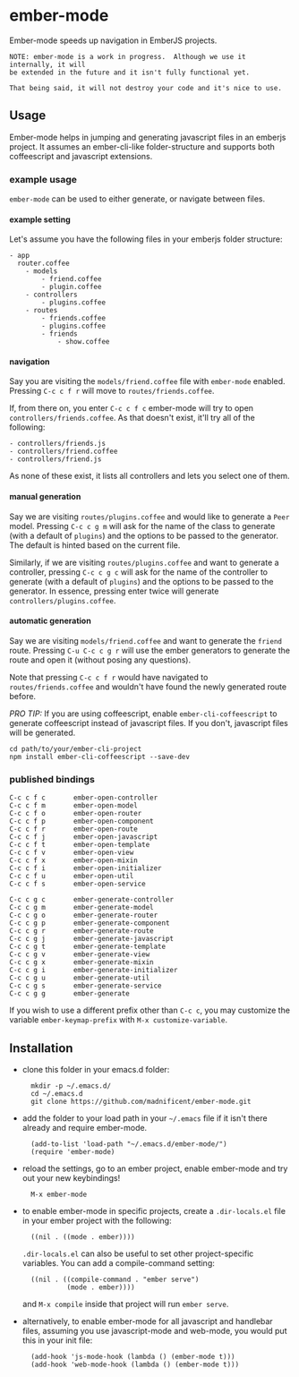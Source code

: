 # ember-mode #

Ember-mode speeds up navigation in EmberJS projects.

    NOTE: ember-mode is a work in progress.  Although we use it internally, it will 
    be extended in the future and it isn't fully functional yet.
    
    That being said, it will not destroy your code and it's nice to use.

## Usage ##

Ember-mode helps in jumping and generating javascript files in an emberjs project.  It assumes an ember-cli-like folder-structure and supports both coffeescript and javascript extensions.

### example usage ###

`ember-mode` can be used to either generate, or navigate between files.

#### example setting ####

Let's assume you have the following files in your emberjs folder structure:


    - app
      router.coffee
        - models
            - friend.coffee
            - plugin.coffee
        - controllers
            - plugins.coffee
        - routes
            - friends.coffee
            - plugins.coffee
            - friends
                - show.coffee

#### navigation ####

Say you are visiting the `models/friend.coffee` file with `ember-mode` enabled.  Pressing `C-c c f r` will move to `routes/friends.coffee`.

If, from there on, you enter `C-c c f c` ember-mode will try to open `controllers/friends.coffee`.  As that doesn't exist, it'll try all of the following:

    - controllers/friends.js
    - controllers/friend.coffee
    - controllers/friend.js

As none of these exist, it lists all controllers and lets you select one of them.


#### manual generation ####

Say we are visiting `routes/plugins.coffee` and would like to generate a `Peer` model.  Pressing `C-c c g m` will ask for the name of the class to generate (with a default of `plugins`) and the options to be passed to the generator.  The default is hinted based on the current file.

Similarly, if we are visiting `routes/plugins.coffee` and want to generate a controller, pressing `C-c c g c` will ask for the name of the controller to generate (with a default of `plugins`) and the options to be passed to the generator.  In essence, pressing enter twice will generate `controllers/plugins.coffee`.


#### automatic generation ####

Say we are visiting `models/friend.coffee` and want to generate the `friend` route.  Pressing `C-u C-c c g r` will use the ember generators to generate the route and open it (without posing any questions).

Note that pressing `C-c c f r` would have navigated to `routes/friends.coffee` and wouldn't have found the newly generated route before.


*PRO TIP:* If you are using coffeescript, enable `ember-cli-coffeescript` to generate coffeescript instead of javascript files.  If you don't, javascript files will be generated.

    cd path/to/your/ember-cli-project
    npm install ember-cli-coffeescript --save-dev
    

### published bindings ###

    C-c c f c       ember-open-controller
    C-c c f m       ember-open-model
    C-c c f o       ember-open-router
    C-c c f p       ember-open-component
    C-c c f r       ember-open-route
    C-c c f j       ember-open-javascript
    C-c c f t       ember-open-template
    C-c c f v       ember-open-view
    C-c c f x       ember-open-mixin
    C-c c f i       ember-open-initializer
    C-c c f u       ember-open-util
    C-c c f s       ember-open-service

    C-c c g c       ember-generate-controller
    C-c c g m       ember-generate-model
    C-c c g o       ember-generate-router
    C-c c g p       ember-generate-component
    C-c c g r       ember-generate-route
    C-c c g j       ember-generate-javascript
    C-c c g t       ember-generate-template
    C-c c g v       ember-generate-view
    C-c c g x       ember-generate-mixin
    C-c c g i       ember-generate-initializer
    C-c c g u       ember-generate-util
    C-c c g s       ember-generate-service
    C-c c g g       ember-generate

If you wish to use a different prefix other than `C-c c`, you may
customize the variable `ember-keymap-prefix` with `M-x
customize-variable`.


## Installation ##

- clone this folder in your emacs.d folder:

        mkdir -p ~/.emacs.d/
        cd ~/.emacs.d
        git clone https://github.com/madnificent/ember-mode.git


- add the folder to your load path in your `~/.emacs` file if it isn't there already and require ember-mode.

        (add-to-list 'load-path "~/.emacs.d/ember-mode/")
        (require 'ember-mode)

    
- reload the settings, go to an ember project, enable ember-mode and try out your new keybindings!

        M-x ember-mode

- to enable ember-mode in specific projects, create a `.dir-locals.el`
  file in your ember project with the following:

        ((nil . ((mode . ember))))

  `.dir-locals.el` can also be useful to set other project-specific
  variables. You can add a compile-command setting:

        ((nil . ((compile-command . "ember serve")
                 (mode . ember))))

  and `M-x compile` inside that project will run `ember serve`.

- alternatively, to enable ember-mode for all javascript and handlebar
  files, assuming you use javascript-mode and web-mode, you would put
  this in your init file:

        (add-hook 'js-mode-hook (lambda () (ember-mode t)))
        (add-hook 'web-mode-hook (lambda () (ember-mode t)))
